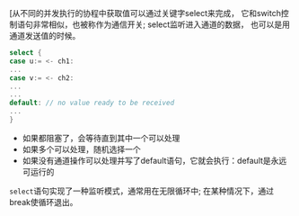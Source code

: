 [从不同的并发执行的协程中获取值可以通过关键字select来完成，
它和switch控制语句非常相似，也被称作为通信开关; select监听进入通道的数据，
也可以是用通道发送值的时候。

```go
select {
case u:= <- ch1:
...
case v:= <- ch2:
...
...
default: // no value ready to be received
...
}
```

* 如果都阻塞了，会等待直到其中一个可以处理
* 如果多个可以处理，随机选择一个
* 如果没有通道操作可以处理并写了default语句，它就会执行：default是永远可运行的

`select`语句实现了一种监听模式，通常用在无限循环中; 在某种情况下，通过break使循环退出。



